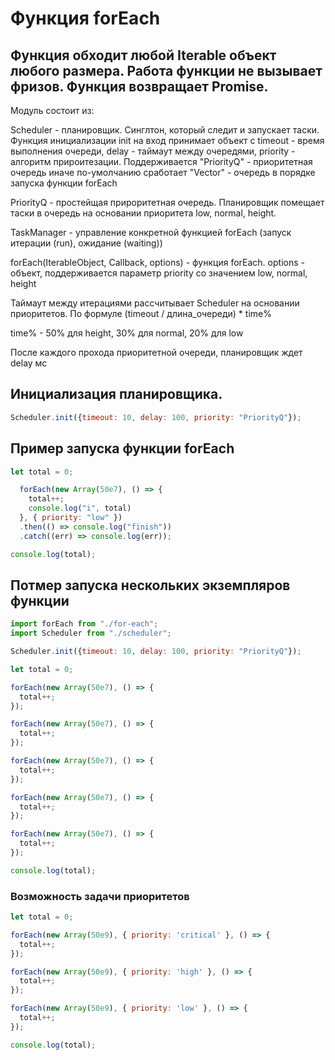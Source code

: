 # Функция forEach

## Функция обходит любой Iterable объект любого размера. Работа функции не вызывает фризов. Функция возвращает Promise.

Модуль состоит из:

Scheduler - планировщик. Синглтон, который следит и запускает таски. Функция инициализации init на вход принимает объект с 
timeout - время выполнения очереди, delay - таймаут между очередями, priority - алгоритм прироитезации. Поддерживается "PriorityQ" - приоритетная очередь иначе по-умолчанию сработает "Vector" - очередь в порядке запуска функции forEach

PriorityQ - простейщая прироритетная очередь. Планировщик помещает таски в очередь на основании приоритета low, normal, height.

TaskManager - управление конкретной функцией forEach (запуск итерации (run), ожидание (waiting))

forEach(IterableObject, Callback, options) - функция forEach. 
options - объект, поддерживается параметр priority со значением low, normal, height

Таймаут между итерациями рассчитывает Scheduler на основании приоритетов. По формуле (timeout / длина_очереди) * time%

time% - 50% для height, 30% для normal, 20% для low

После каждого прохода приоритетной очереди, планировщик ждет delay мс

## Инициализация планировщика. 

```js
Scheduler.init({timeout: 10, delay: 100, priority: "PriorityQ"});
```

## Пример запуска функции forEach

```js
let total = 0;

  forEach(new Array(50e7), () => {
    total++;
    console.log("i", total)
  }, { priority: "low" })
  .then(() => console.log("finish"))
  .catch((err) => console.log(err));

console.log(total);
```

## Потмер запуска нескольких экземпляров функции

```js
import forEach from "./for-each";
import Scheduler from "./scheduler";

Scheduler.init({timeout: 10, delay: 100, priority: "PriorityQ"});

let total = 0;

forEach(new Array(50e7), () => {
  total++;
});

forEach(new Array(50e7), () => {
  total++;
});

forEach(new Array(50e7), () => {
  total++;
});

forEach(new Array(50e7), () => {
  total++;
});

forEach(new Array(50e7), () => {
  total++;
});

console.log(total);
```

### Возможность задачи приоритетов

```js
let total = 0;

forEach(new Array(50e9), { priority: 'critical' }, () => {
  total++;
});

forEach(new Array(50e9), { priority: 'high' }, () => {
  total++;
});

forEach(new Array(50e9), { priority: 'low' }, () => {
  total++;
});

console.log(total);
```
